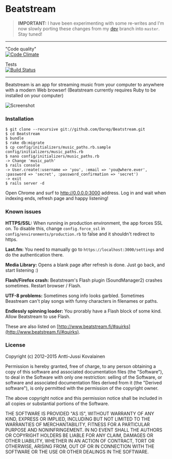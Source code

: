 # Beatstream

> **IMPORTANT:** I have been experimenting with some re-writes and I'm now slowly porting these changes from my [dev](https://github.com/Darep/Beatstream/tree/dev) branch into `master`. Stay tuned!

---

"Code quality"  
[![Code Climate](https://codeclimate.com/github/Darep/Beatstream/badges/gpa.svg)](https://codeclimate.com/github/Darep/Beatstream)

Tests  
[![Build Status](https://travis-ci.org/Darep/Beatstream.svg?branch=master)](https://travis-ci.org/Darep/Beatstream)

---

Beatstream is an app for streaming music from your computer to anywhere with a modern Web browser!
(Beatstream currently requires Ruby to be installed on your computer)

![Screenshot](http://i.imgur.com/oRGwu.png)

### Installation

    $ git clone --recursive git://github.com/Darep/Beatstream.git
    $ cd Beatstream
    $ bundle
    $ rake db:migrate
    $ cp config/initializers/music_paths.rb.sample config/initializers/music_paths.rb
    $ nano config/initializers/music_paths.rb
    -> Change 'music_path'
    $ rails console
    -> User.create(:username => 'you', :email => 'you@where.ever', :password => 'secret', :password_confirmation => 'secret')
    -> exit
    $ rails server -d

Open Chrome and surf to http://0.0.0.0:3000 address. Log in and wait when indexing ends, refresh page and happy listening!


### Known issues

**HTTPS/SSL:** When running in production environment, the app forces SSL on. To disable this, change `config.force_ssl` in `config/environments/production.rb` to false and it shouldn't redirect to https.

**Last.fm:** You need to manually go to `https://localhost:3000/settings` and do the authentication there.

**Media Library:** Opens a blank page after refresh is done. Just go back, and start listening :)

**Flash/Firefox crash:** Beatstream's Flash plugin (SoundManager2) crashes sometimes. Restart browser / Flash.

**UTF-8 problems:** Sometimes song info looks garbled. Sometimes Beastream can't play songs with funny characters in filenames or paths.

**Endlessly spinning loader:** You prorably have a Flash block of some kind. Allow Beatstream to use Flash.

These are also listed on [http://www.beatstream.fi/#quirks](http://www.beatstream.fi/#quirks).

### License

Copyright (c) 2012&ndash;2015 Antti-Jussi Kovalainen

Permission is hereby granted, free of charge, to any person obtaining
a copy of this software and associated documentation files (the
"Software"), to deal in the Software with only one restriction: selling
of the Software, or software and associated documentation files derived from it (the
"Derived software"), is only permitted with the
permission of the copyright owner.

The above copyright notice and this permission notice shall be included
in all copies or substantial portions of the Software.

THE SOFTWARE IS PROVIDED "AS IS", WITHOUT WARRANTY OF ANY KIND,
EXPRESS OR IMPLIED, INCLUDING BUT NOT LIMITED TO THE WARRANTIES OF
MERCHANTABILITY, FITNESS FOR A PARTICULAR PURPOSE AND NONINFRINGEMENT.
IN NO EVENT SHALL THE AUTHORS OR COPYRIGHT HOLDERS BE LIABLE FOR ANY
CLAIM, DAMAGES OR OTHER LIABILITY, WHETHER IN AN ACTION OF CONTRACT,
TORT OR OTHERWISE, ARISING FROM, OUT OF OR IN CONNECTION WITH THE
SOFTWARE OR THE USE OR OTHER DEALINGS IN THE SOFTWARE.
